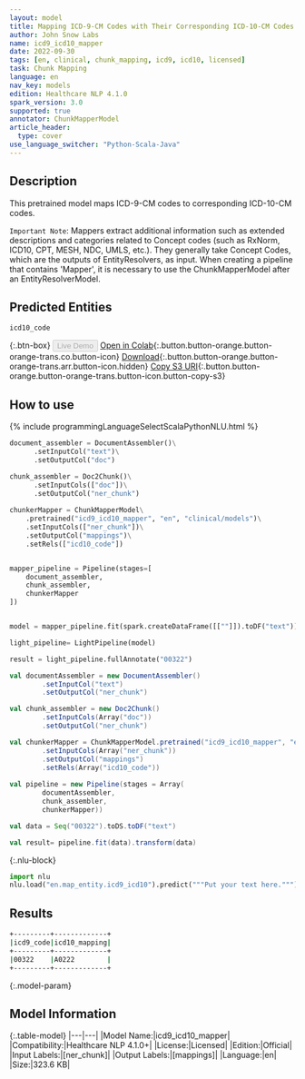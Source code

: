 ```yaml
---
layout: model
title: Mapping ICD-9-CM Codes with Their Corresponding ICD-10-CM Codes
author: John Snow Labs
name: icd9_icd10_mapper
date: 2022-09-30
tags: [en, clinical, chunk_mapping, icd9, icd10, licensed]
task: Chunk Mapping
language: en
nav_key: models
edition: Healthcare NLP 4.1.0
spark_version: 3.0
supported: true
annotator: ChunkMapperModel
article_header:
  type: cover
use_language_switcher: "Python-Scala-Java"
---
```


## Description

This pretrained model maps ICD-9-CM codes to corresponding ICD-10-CM codes.

`Important Note`: Mappers extract additional information such as extended descriptions and categories related to Concept codes (such as RxNorm, ICD10, CPT, MESH, NDC, UMLS, etc.). They generally take Concept Codes, which are the outputs of EntityResolvers, as input. When creating a pipeline that contains 'Mapper', it is necessary to use the ChunkMapperModel after an EntityResolverModel.


## Predicted Entities

`icd10_code`

{:.btn-box}
<button class="button button-orange" disabled>Live Demo</button>
[Open in Colab](https://colab.research.google.com/github/JohnSnowLabs/spark-nlp-workshop/blob/master/tutorials/Certification_Trainings/Healthcare/26.Chunk_Mapping.ipynb){:.button.button-orange.button-orange-trans.co.button-icon}
[Download](https://s3.amazonaws.com/auxdata.johnsnowlabs.com/clinical/models/icd9_icd10_mapper_en_4.1.0_3.0_1664537323845.zip){:.button.button-orange.button-orange-trans.arr.button-icon.hidden}
[Copy S3 URI](s3://auxdata.johnsnowlabs.com/clinical/models/icd9_icd10_mapper_en_4.1.0_3.0_1664537323845.zip){:.button.button-orange.button-orange-trans.button-icon.button-copy-s3}

## How to use



<div class="tabs-box" markdown="1">
{% include programmingLanguageSelectScalaPythonNLU.html %}

```python
document_assembler = DocumentAssembler()\
      .setInputCol("text")\
      .setOutputCol("doc")

chunk_assembler = Doc2Chunk()\
      .setInputCols(["doc"])\
      .setOutputCol("ner_chunk")
 
chunkerMapper = ChunkMapperModel\
    .pretrained("icd9_icd10_mapper", "en", "clinical/models")\
    .setInputCols(["ner_chunk"])\
    .setOutputCol("mappings")\
    .setRels(["icd10_code"])


mapper_pipeline = Pipeline(stages=[
    document_assembler,
    chunk_assembler,
    chunkerMapper
])


model = mapper_pipeline.fit(spark.createDataFrame([[""]]).toDF("text"))

light_pipeline= LightPipeline(model)

result = light_pipeline.fullAnnotate("00322")
```
```scala
val documentAssembler = new DocumentAssembler()
        .setInputCol("text")
        .setOutputCol("ner_chunk")

val chunk_assembler = new Doc2Chunk()
        .setInputCols(Array("doc"))
        .setOutputCol("ner_chunk")

val chunkerMapper = ChunkMapperModel.pretrained("icd9_icd10_mapper", "en","clinical/models")
        .setInputCols(Array("ner_chunk"))
        .setOutputCol("mappings")
        .setRels(Array("icd10_code"))
        
val pipeline = new Pipeline(stages = Array(
        documentAssembler,
        chunk_assembler,
        chunkerMapper))

val data = Seq("00322").toDS.toDF("text")

val result= pipeline.fit(data).transform(data)
```


{:.nlu-block}
```python
import nlu
nlu.load("en.map_entity.icd9_icd10").predict("""Put your text here.""")
```

</div>

## Results

```bash
+---------+-------------+
|icd9_code|icd10_mapping|
+---------+-------------+
|00322    |A0222        |
+---------+-------------+
```

{:.model-param}
## Model Information

{:.table-model}
|---|---|
|Model Name:|icd9_icd10_mapper|
|Compatibility:|Healthcare NLP 4.1.0+|
|License:|Licensed|
|Edition:|Official|
|Input Labels:|[ner_chunk]|
|Output Labels:|[mappings]|
|Language:|en|
|Size:|323.6 KB|
